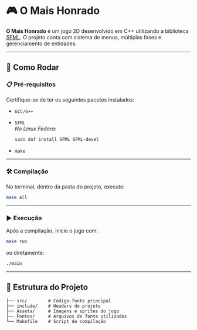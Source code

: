# 🎮 O Mais Honrado

**O Mais Honrado** é um jogo 2D desenvolvido em C++ utilizando a biblioteca [SFML](https://www.sfml-dev.org/). O projeto conta com sistema de menus, múltiplas fases e gerenciamento de entidades.

---

## 🚀 Como Rodar

### 📋 Pré-requisitos

Certifique-se de ter os seguintes pacotes instalados:

- `GCC/G++`
- `SFML`  
  _No Linux Fedora:_

  ```bash
  sudo dnf install SFML SFML-devel
  ```
- `make`

---

### 🛠️ Compilação

No terminal, dentro da pasta do projeto, execute:

```bash
make all
```

---

### ▶️ Execução

Após a compilação, inicie o jogo com:

```bash
make run
```

ou diretamente:

```bash
./main
```

---

## 📁 Estrutura do Projeto

```plaintext
├── src/        # Código-fonte principal
├── include/    # Headers do projeto
├── Assets/     # Imagens e sprites do jogo
├── Fontes/     # Arquivos de fonte utilizados
└── Makefile    # Script de compilação
```
